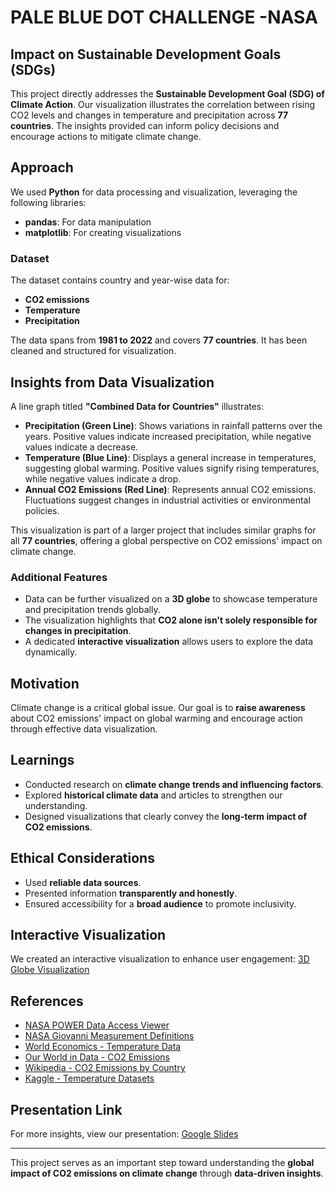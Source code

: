 # PALE BLUE DOT CHALLENGE -NASA

## Impact on Sustainable Development Goals (SDGs)
This project directly addresses the **Sustainable Development Goal (SDG) of Climate Action**. Our visualization illustrates the correlation between rising CO2 levels and changes in temperature and precipitation across **77 countries**. The insights provided can inform policy decisions and encourage actions to mitigate climate change.

## Approach
We used **Python** for data processing and visualization, leveraging the following libraries:
- **pandas**: For data manipulation
- **matplotlib**: For creating visualizations

### Dataset
The dataset contains country and year-wise data for:
- **CO2 emissions**
- **Temperature**
- **Precipitation**

The data spans from **1981 to 2022** and covers **77 countries**. It has been cleaned and structured for visualization.

## Insights from Data Visualization
A line graph titled **"Combined Data for Countries"** illustrates:
- **Precipitation (Green Line)**: Shows variations in rainfall patterns over the years. Positive values indicate increased precipitation, while negative values indicate a decrease.
- **Temperature (Blue Line)**: Displays a general increase in temperatures, suggesting global warming. Positive values signify rising temperatures, while negative values indicate a drop.
- **Annual CO2 Emissions (Red Line)**: Represents annual CO2 emissions. Fluctuations suggest changes in industrial activities or environmental policies.

This visualization is part of a larger project that includes similar graphs for all **77 countries**, offering a global perspective on CO2 emissions' impact on climate change.

### Additional Features
- Data can be further visualized on a **3D globe** to showcase temperature and precipitation trends globally.
- The visualization highlights that **CO2 alone isn't solely responsible for changes in precipitation**.
- A dedicated **interactive visualization** allows users to explore the data dynamically.

## Motivation
Climate change is a critical global issue. Our goal is to **raise awareness** about CO2 emissions' impact on global warming and encourage action through effective data visualization.

## Learnings
- Conducted research on **climate change trends and influencing factors**.
- Explored **historical climate data** and articles to strengthen our understanding.
- Designed visualizations that clearly convey the **long-term impact of CO2 emissions**.

## Ethical Considerations
- Used **reliable data sources**.
- Presented information **transparently and honestly**.
- Ensured accessibility for a **broad audience** to promote inclusivity.

## Interactive Visualization
We created an interactive visualization to enhance user engagement:
[3D Globe Visualization](https://public.flourish.studio/visualisation/16574961/)

## References
- [NASA POWER Data Access Viewer](https://power.larc.nasa.gov/data-access-viewer/)
- [NASA Giovanni Measurement Definitions](https://disc.gsfc.nasa.gov/information/glossary?keywords=giovanni%20measurements)
- [World Economics - Temperature Data](https://www.worldeconomics.com/Indicator-Data/ESG/Environment/Temperatures/)
- [Our World in Data - CO2 Emissions](https://ourworldindata.org/co2-emissions#how-do-we-measure-or-estimate-co2-emissions)
- [Wikipedia - CO2 Emissions by Country](https://en.wikipedia.org/wiki/List_of_countries_by_carbon_dioxide_emissions#Maps_and_charts)
- [Kaggle - Temperature Datasets](https://www.kaggle.com/search?q=temperature+of+all+countries+in%3Adatasets)

## Presentation Link
For more insights, view our presentation:
[Google Slides](https://docs.google.com/presentation/d/e/2PACX-1vTPtnQMJK09Khthb4ARlDed3RoqMCQuNp9jX9h77ykwmpjIF-J1xGpiSUAvVA8ojlIcTatJ_WB-zfyC/pub?start=true&loop=true&delayms=5000)

---
This project serves as an important step toward understanding the **global impact of CO2 emissions on climate change** through **data-driven insights**.
